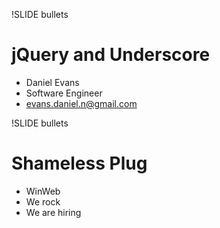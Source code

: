 !SLIDE bullets
# jQuery and Underscore #

* Daniel Evans
* Software Engineer
* evans.daniel.n@gmail.com

!SLIDE bullets
# Shameless Plug #

* WinWeb
* We rock
* We are hiring
